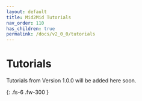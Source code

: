 ```yaml
---
layout: default
title: Mid2Mid Tutorials
nav_order: 110
has_children: true
permalink: /docs/v2_0_0/tutorials
---
```


# Tutorials 

Tutorials from Version 1.0.0 will be added here soon.


{: .fs-6 .fw-300 }

